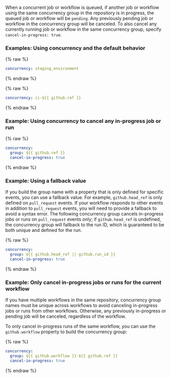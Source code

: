 When a concurrent job or workflow is queued, if another job or workflow using the same concurrency group in the repository is in progress, the queued job or workflow will be `pending`. Any previously pending job or workflow in the concurrency group will be canceled. To also cancel any currently running job or workflow in the same concurrency group, specify `cancel-in-progress: true`.

### Examples: Using concurrency and the default behavior

{% raw %}
```yaml
concurrency: staging_environment
```
{% endraw %}

{% raw %}
```yaml
concurrency: ci-${{ github.ref }}
```
{% endraw %}

### Example: Using concurrency to cancel any in-progress job or run

{% raw %}
```yaml
concurrency:
  group: ${{ github.ref }}
  cancel-in-progress: true
```
{% endraw %}

### Example: Using a fallback value

If you build the group name with a property that is only defined for specific events, you can use a fallback value. For example, `github.head_ref` is only defined on `pull_request` events. If your workflow responds to other events in addition to `pull_request` events, you will need to provide a fallback to avoid a syntax error. The following concurrency group cancels in-progress jobs or runs on `pull_request` events only; if `github.head_ref` is undefined, the concurrency group will fallback to the run ID, which is guaranteed to be both unique and defined for the run.

{% raw %}
```yaml
concurrency:
  group: ${{ github.head_ref || github.run_id }}
  cancel-in-progress: true
```
{% endraw %}

### Example: Only cancel in-progress jobs or runs for the current workflow

 If you have multiple workflows in the same repository, concurrency group names must be unique across workflows to avoid canceling in-progress jobs or runs from other workflows. Otherwise, any previously in-progress or pending job will be canceled, regardless of the workflow.

To only cancel in-progress runs of the same workflow, you can use the `github.workflow` property to build the concurrency group:

{% raw %}
```yaml
concurrency:
  group: ${{ github.workflow }}-${{ github.ref }}
  cancel-in-progress: true
```
{% endraw %}

